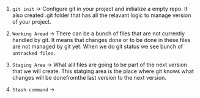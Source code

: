 1. `git init` -> Configure git in your project and initialize a empty repo. It also created .git folder that has all the relavant logic to manage version of your project.
2. `Working Aread` -> There can be a bunch of files that are not currently handled by git. It means that changes done or to be done in these files are not managed by git yet.
When we do git status we see bunch of `untracked files`.

3. `Staging Area` -> What alll files are going to be part of the next version that we will create. This statging area is the place where git knows what changes will be donefromthe last version to the next version.
4. `Stash command` -> 
